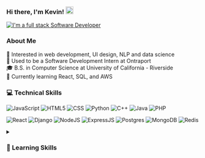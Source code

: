 <h3>
    Hi there, I'm Kevin!
    <img src="https://user-images.githubusercontent.com/18350557/176309783-0785949b-9127-417c-8b55-ab5a4333674e.gif" 
         alt="Waving hand animated gif"
         height="20"
         width="20" />
</h3>
<a href="">
    <img src="https://readme-typing-svg.demolab.com?font=Open+Sans&size=14&duration=3000&pause=1000&color=FFFFFF&width=435&height=25&lines=I'm+a+full-stack+software+developer"
         alt="I'm a full stack Software Developer" />
</a>

### About Me
  🧐 Interested in web development, UI design, NLP and data science  
  💼 Used to be a Software Development Intern at Ontraport  
  🎓 B.S. in Computer Science at University of California - Riverside  
  🌱 Currently learning React, SQL, and AWS

### 💻 Technical Skills
![JavaScript](https://img.shields.io/badge/javascript-%23323330.svg?style=flat&logo=javascript&logoColor=%23F7DF1E)
![HTML5](https://img.shields.io/badge/html5-%23E34F26.svg?style=flat&logo=html5&logoColor=white)
![CSS](https://img.shields.io/badge/css3-%231572B6.svg?style=flat&logo=css3&logoColor=white)
![Python](https://img.shields.io/badge/PYTHON-3776AB.svg?&style=flat&logo=python&logoColor=white)
![C++](https://img.shields.io/badge/C++-00599C.svg?&style=flat&logo=c%2B%2B&logoColor=white)
![Java](https://img.shields.io/badge/Java-ED8B00?style=flat&logo=openjdk&logoColor=white)
![PHP](https://img.shields.io/badge/PHP-777BB4?style=flat&logo=php&logoColor=white)

![React](https://img.shields.io/badge/react-%2320232a.svg?style=flat&logo=react&logoColor=%2361DAFB)
![Django](https://img.shields.io/badge/Django-092E20?style=flat&logo=django&logoColor=white)
![NodeJS](https://img.shields.io/badge/NODEJS-339933.svg?&style=flat&logo=node.js&logoColor=white)
![ExpressJS](https://img.shields.io/badge/Express.js-404D59?style=flat)
![Postgres](https://img.shields.io/badge/postgres-%23316192.svg?style=flat&logo=postgresql&logoColor=white)
![MongoDB](https://img.shields.io/badge/MongoDB-4EA94B?style=flat&logo=mongodb&logoColor=white)
![Redis](https://img.shields.io/badge/REDIS-DC382D.svg?&style=flat&logo=redis&logoColor=white)

<details>
    <summary><h3>🧠 Learning Skills</h3></summary>
![Swift](https://img.shields.io/badge/Swift-FA7343?style=flat&logo=swift&logoColor=white)
![Angular](https://img.shields.io/badge/Angular-DD0031?style=flat&logo=angular&logoColor=white)
![Tailwind](https://img.shields.io/badge/Tailwind_CSS-38B2AC?style=flat&logo=tailwind-css&logoColor=white)
![Flutter](https://img.shields.io/badge/Flutter-02569B?style=flat&logo=flutter&logoColor=white)
![Figma](https://img.shields.io/badge/figma-%23F24E1E.svg?style=flat&logo=figma&logoColor=white)
![Docker](https://img.shields.io/badge/DOCKER-2496ED.svg?&style=flat&logo=docker&logoColor=white)
![Kubernetes](https://img.shields.io/badge/KUBERNETES-326CE5.svg?&style=flat&logo=kubernetes&logoColor=white)
![Firebase](https://img.shields.io/badge/FIREBASE-FFCA28.svg?&style=flat&logo=firebase&logoColor=black)
</details>

<!--
**Keeevini/Keeevini** is a ✨ _special_ ✨ repository because its `README.md` (this file) appears on your GitHub profile.

Here are some ideas to get you started:

- 🔭 I’m currently working on ...
- 🌱 I’m currently learning ...
- 👯 I’m looking to collaborate on ...
- 🤔 I’m looking for help with ...
- 💬 Ask me about ...
- 📫 How to reach me: ...
- 😄 Pronouns: ...
- ⚡ Fun fact: ...
-->
